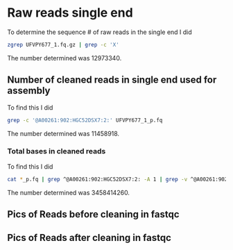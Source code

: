 # Raw reads single end
To determine the sequence # of raw reads in the single end I did 

```bash
zgrep UFVPY677_1.fq.gz | grep -c 'X' 
```
The number determined was 12973340.

## Number of cleaned reads in single end used for assembly
To find this I did  

```bash
grep -c '@A00261:902:HGC52DSX7:2:' UFVPY677_1_p.fq
```

The number determined was 11458918.


### Total bases in cleaned reads

To find this I did 
```bash 
cat *_p.fq | grep ^@A00261:902:HGC52DSX7:2: -A 1 | grep -v ^@A00261:902:HGC52DSX7:2: | grep -v '-' | grep [ATCG] | wc 
```

The number determined was 3458414260. 


## Pics of Reads before cleaning in fastqc



## Pics of Reads after cleaning in fastqc
